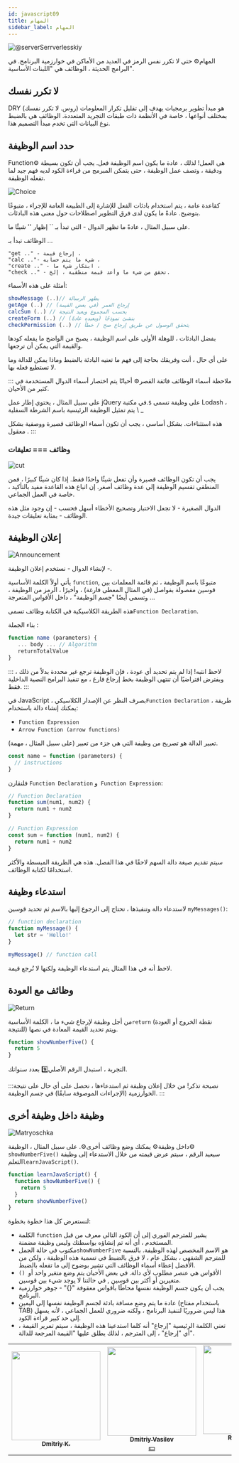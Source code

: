 ```yaml
---
id: javascript09
title: المهام
sidebar_label: المهام
---
```


![@serverSerrverlesskiy](/img/javascript/headers/10.jpg)

المهام⚙️ حتى لا تكرر نفس الرمز في العديد من الأماكن في خوارزمية البرنامج. في البرامج الحديثة ، الوظائف هي "اللبنات الأساسية".

## لا تكرر نفسك

DRY (روس. لا تكرر نفسك) هو مبدأ تطوير برمجيات يهدف إلى تقليل تكرار المعلومات بمختلف أنواعها ، خاصة في الأنظمة ذات طبقات التجريد المتعددة. الوظائف هي بالضبط نوع البيانات التي تخدم مبدأ التصميم هذا.

## حدد اسم الوظيفة

Function⚙️ هي العمل! لذلك ، عادة ما يكون اسم الوظيفة فعل. يجب أن تكون بسيطة ودقيقة ، وتصف عمل الوظيفة ، حتى يتمكن المبرمج من قراءة الكود لديه فهم جيد لما تفعله الوظيفة.

![Choice](https://media.giphy.com/media/VbEloWwOz3QqYBsqIZ/giphy.gif)

كقاعدة عامة ، يتم استخدام بادئات الفعل للإشارة إلى الطبيعة العامة للإجراء ، متبوعًا بتوضيح. عادةً ما يكون لدى فرق التطوير اصطلاحات حول معنى هذه البادئات.

على سبيل المثال ، عادةً ما تظهر الدوال - التي تبدأ بـ `` إظهار '' شيئًا ما.

الوظائف تبدأ بـ ...

```
"get .." - إرجاع قيمة ،
"calc .."- شيء ما يتم حسابه ،
"create .." - ابتكار شيء ما ،
"check .." - تحقق من شيء ما وأعد قيمة منطقية ، إلخ.
```

أمثلة على هذه الأسماء:

```javascript
showMessage (..)// يظهر الرسالة
getAge (..) // إرجاع العمر (في بعض القيمة)
calcSum (..) // يحسب المجموع ويعيد النتيجة
createForm (..) // ينشئ نموذجًا (ويعيده عادةً)
checkPermission (..) // يتحقق الوصول عن طريق إرجاع صح / خطأ
```

بفضل البادئات ، للوهلة الأولى على اسم الوظيفة ، يصبح من الواضح ما يفعله كودها والقيمة التي يمكن أن ترجعها.

على أي حال ، أنت وفريقك بحاجة إلى فهم ما تعنيه البادئة بالضبط وماذا يمكن للدالة وما لا تستطيع فعله بها.

::: ملاحظة أسماء الوظائف فائقة القصر⚙️
أحيانًا يتم اختصار أسماء الدوال المستخدمة في كثير من الأحيان.

على سبيل المثال ، يحتوي إطار عمل jQuery على وظيفة تسمى `$`.في مكتبة Lodash ، يتم تمثيل الوظيفة الرئيسية باسم الشرطة السفلية \ \_

هذه استثناءات. بشكل أساسي ، يجب أن تكون أسماء الوظائف قصيرة ووصفية بشكل معقول .
:::

### وظائف === تعليقات

![cut](https://media.giphy.com/media/kf2bxcoZD8UmY/giphy.gif)

يجب أن تكون الوظائف قصيرة وأن تفعل شيئًا واحدًا فقط. إذا كان شيئًا كبيرًا ، فمن المنطقي تقسيم الوظيفة إلى عدة وظائف أصغر. إن اتباع هذه القاعدة مفيد بالتأكيد ، خاصة في العمل الجماعي.

الدوال الصغيرة - لا تجعل الاختبار وتصحيح الأخطاء أسهل فحسب - إن وجود مثل هذه الوظائف - بمثابة تعليقات جيدة.

## إعلان الوظيفة

![Announcement](https://media.giphy.com/media/2A5zHrIPvo8MNnkAXl/giphy.gif)

لإنشاء الدوال - نستخدم إعلان الوظيفة -.

يأتي أولاً الكلمة الأساسية `function`, متبوعًا باسم الوظيفة ، ثم قائمة المعلمات بين قوسين مفصولة بفواصل (في المثال المعطى فارغة) ، وأخيرًا ، الرمز من الوظيفة ، وتسمى أيضًا "جسم الوظيفة" ، داخل الأقواس المتعرجة ...

هذه الطريقة الكلاسيكية في الكتابة  وظائف تسمى`Function Declaration`.

بناء الجملة  :

```javascript
function name (parameters) {
   ... body ... // Algorithm
   returnTotalValue
}
```

::: لاحظ انتبه!
إذا لم يتم تحديد أي عودة ، فإن الوظيفة ترجع غير محددة بدلاً من ذلك ، ويفترض افتراضيًا أن تنتهي الوظيفة بخط إرجاع فارغ ، مع تنفيذ البرامج النصية الداخلية فقط.
:::

في JavaScript ، بصرف النظر عن الإصدار الكلاسيكي`Function Declaration` طريقة ، يمكنك إنشاء دالة باستخدام:

- `Function Expression`
- `Arrow Function (arrow functions)`

تعبير الدالة هو تصريح من وظيفة التي هي جزء من تعبير (على سبيل المثال ، مهمة).

```javascript
const name = function (parameters) {
  // instructions
}
```

فلنقارن `Function Declaration` و` Function Expression`:

```javascript
// Function Declaration
function sum(num1, num2) {
  return num1 + num2
}

// Function Expression
const sum = function (num1, num2) {
  return num1 + num2
}
```

سيتم تقديم صيغة دالة السهم لاحقًا في هذا الفصل. هذه هي الطريقة المبسطة والأكثر استخدامًا لكتابة الوظائف.

## استدعاء وظيفة

لاستدعاء دالة وتنفيذها ، تحتاج إلى الرجوع إليها بالاسم ثم تحديد قوسين `myMessages()`:

```javascript
// function declaration
function myMessage() {
  let str = 'Hello!'
}

myMessage() // function call
```

لاحظ أنه في هذا المثال يتم استدعاء الوظيفة ولكنها لا تُرجع قيمة.

## وظائف مع العودة

![Return](https://media.giphy.com/media/Y08bx6Fea1BafzTlvc/giphy.gif)

من أجل وظيفة لإرجاع شيء ما ، الكلمة الأساسية`return` (نقطة الخروج أو العودة للنتيجة) ويتم تحديد القيمة المعادة في نصها.

```jsx live
function showNumberFive() {
  return 5
}
```

التجربة ، استبدل الرقم الأصلي9️⃣ بعدد سنواتك.

:::نصيحة تذكر!
من خلال إعلان وظيفة ثم استدعاءها ، نحصل على أي حال على نتيجة الخوارزمية (الإجراءات الموصوفة سابقًا) في جسم الوظيفة.
:::

## وظيفة داخل وظيفة أخرى

![Matryoschka](https://media.giphy.com/media/bFhSvsdyaCy4g0d2lU/giphy.gif)

داخل وظيفة⚙️ يمكنك وضع وظائف أخرى⚙️. على سبيل المثال ، الوظيفة⚙️ `showNumberFive()` سيعيد الرقم     ، سيتم عرض قيمته من خلال الاستدعاء إلى وظيفة التعلم`learnJavaScript()`.

```jsx live
function learnJavaScript() {
  function showNumberFive() {
    return 5
  }
  return showNumberFive()
}
```

لنستعرض كل هذا خطوة بخطوة:

- الكلمة `function` يشير للمترجم الفوري إلى أن الكود التالي معرف من قبل المستخدم ، أي أنه تم إنشاؤه بواسطتك وليس وظيفة مضمنة.
- مكتوب في حالة الجمل`showNumberFive` ​​هو الاسم المخصص لهذه الوظيفة. بالنسبة للمترجم الشفهي ، بشكل عام ، لا فرق بالضبط في تسمية هذه الوظيفة ، ولكن من الأفضل إعطاء أسماء الوظائف التي تشير بوضوح إلى ما تفعله بالضبط.
- `() `الأقواس هي عنصر مطلوب لأي دالة. في بعض الأحيان يتم وضع متغير واحد أو متغيرين أو أكثر بين قوسين , في حالتنا لا يوجد شيء بين قوسين.
- يجب أن يكون جسم الوظيفة نفسها محاطًا بأقواس معقوفة "{}" - جوهر خوارزمية البرنامج.
- عادة ما يتم وضع مسافة بادئة لجسم الوظيفة نفسها إلى اليمين (باستخدام مفتاح TAB) هذا ليس ضروريًا لتنفيذ البرنامج ، ولكنه ضروري للعمل الجماعي ، لأنه يسهل إلى حد كبير قراءة الكود.
- تعني الكلمة الرئيسية "إرجاع" أنه كلما استدعينا هذه الوظيفة ، سيتم تمرير القيمة ، أي "إرجاع" ، إلى المترجم ، لذلك يطلق عليها "القيمة المرجعة للدالة".

<!-- Еще один пример  :

```jsx live
function sum() {
  let x = 10
  let y = 20
  let z = x + y // Алгоритм
  return z
}
```

In the function `sum ()`, the variables `x` and` y` with values are declared, the variable  `z` is declared and, according to the given algorithm, we perform the calculation (addition of 2 numbers), and the result is output through` return`.

If necessary, you can call the function При several times. For example, assign our function to the value of two different variables:

javascript
let x1 = sum ()

let y1 = sum ()
``

This example clearly shows one of the main purposes of functions⚙️: getting rid of code duplication! A function⚙️ can be run multiple times in different places in your code. ->

## Parameters and function arguments

![couple](https://media.giphy.com/media/3o7TKO3AC2o5cOkZfG/giphy.gif)

Let's declare one more function но, but with a variable in parentheses.
When the function also contains the variable  in brackets, we will call it a formal parameter (undefined in advance, we do not know what the value of x will be). Most functions⚙️ will have parameters, but sometimes we will come across functions⚙️ without them.

```javascript
function addThree(x) {
  return x + 3
}
```

After the declaration of the function⚙️ and its parameters, we can call (run) the "code block" with a specific value (for example: 5).
We will call this assignment an argument:

```javascript
addThree(5)

// Answer: 8
```

In our example, the number     is the function argument - a specific value passed into the function⚙️.
As soon as our function⚙️ received its argument, it immediately assigned its value to the variable x (which is a formal parameter of our function⚙️).

### Code example:

Experiment :

```jsx live
function learnJavaScript() {
  function addThree(x) {
    return x + 3
  }

  return addThree(5)
}
```

### Difference between parameters and arguments

![Dedefencce](https://media.giphy.com/media/l41YkuPROHQj0fjRS/giphy.gif)

Consists of the following:

`argument` is a specific value that we" passed "to the function⚙️ when calling it in parentheses. This value or set of values is assigned to the formal parameters of this function⚙️.

`parameter` is the name of a variable  specified in the function declaration and waiting to be assigned a specific value at the time of the function call. The value assigned to the parameter is the argument.

Many programmers use these terms (argument and parameter) interchangeably, but we understood the difference.

## Example:

![Mathematics](https://media.giphy.com/media/3o7btPCcdNniyf0ArS/giphy.gif)

Let's try to declare a function по for calculating on two sides of the rectangle perimeter, the parameters of which will expect two 2️⃣ numbers as their value. Please note that if you have more than one parameter, then they must be separated from each other with a comma.

```jsx live
function learnJavaScript() {
  function calcPrym(x, y) {
    return 2 * x + 2 * y
  }
  return calcPrym(7, 4)
}
```

When we call this function⚙️, we will have to give it two 2️⃣ numbers as arguments - the values of the sides of a particular rectangle (separated from each other by a comma):

```javascript
calcPrym(7, 8)

// Answer: 30
```

Oh, thanks a lot, computer    ️!

By passing other values to the function⚙️, it will immediately calculate the perimeters of other rectangles as well.

:::info Once again!
One of the main purposes of functions⚙️ is to get rid of code duplication and the ability to call them multiple times to solve your problems.
:::

## Built-in functions

![Integration](https://media.giphy.com/media/F0NHdHQRjr9f2/giphy.gif)

### console.log()

![Secret](https://media.giphy.com/media/l1J9BGJOQMbkbpWVy/giphy.gif)

A way to output (log) debug information to the console only for developers (users will not be able to see it; as you know, most people are not even aware of the existence of the console itself, and not that about secret "logs"!).

Press the keyboard shortcut `Ctrl + Shift + I` in the Google Chrome browser and type in the` Console` tab:

```javascript
console.log('Top Secret! For Developers Only!')
```

As the name of the function⚙️ implies, we print the "log" (that is, information about the system operation) to the console; developers use this good superpower all the time. For example, when you had error messages, you saw exactly this in the console - the interpreter gave ("logged") information about the system operation to the console so that you could read and correct the necessary parameters. In a word, a very useful thing. You will have to resort to using `console.log ()` more than once or twice 2️⃣, so remember this function⚙️!

Enter the following commands line by line:

```javascript
console.log ('Print any message you want')
console.log ('just put some' + 'string here)
let myMessage = 'You can also use variables as an argument!'
console.log (myMessage)s
```

While you're playing with the console logs, I'll show you another trick. Our good old friend - backslash will help me to do it!

With its assistance, `\ n` you can split your code line by line. Try it yourself!
Enter the following commands line by line:

```javascript
console.log('You can split any text  n into many  n lines.')
console.log('Here is the first.  nAnd here is the 2nd.  n3-i  n4-i  n5-i!')
```

This `\ n` thing actually has many useful practical uses. For example, you can draw a bear in the [ASCII] encoding (https://ru.wikipedia.org/wiki/ASCII) in the console. Type in the console:

```javascript
console.log("c ___ c  n /. \\ n \\ _ T _ /  n / '' \\ n (/. \\)  n / '; -;' \\ n () /   () ")
```

Is it clear why this is so?

Each `\ n` specifies a transition to a new line, so that subsequent characters seem to" go down "below, and voila! We have made a significant contribution to the development of society by drawing a cute bear!

### Math.random()

![Random](https://media.giphy.com/media/3o6ozoD1ByqYv7ARIk/giphy.gif)

Another useful built-in function⚙️: `Math.random()`. Please note that, unlike the previous ones, the name of this function⚙️ begins with an uppercase letter `M`. There is a reason for this, the uppercase and lowercase letters in JavaScript differ in their internal codes. In every language , be it Russian, English or JavaScript, there are always some exceptions to the rule. This is one of them. All other variables and functions⚙️ that you come across should be written with a lowercase letter. Remember that register is important, and if the name `Math.random()` starts with `math`, then the function⚙️ simply won't run!

```jsx live
function learnJavaScript() {
  return Math.random()
}
```

A new number every time! The function returns a random real number between 0 and 1.

Let's update the equation :

```jsx live
function learnJavaScript() {
  return Math.random() * 100
}
```

If you suddenly need a random number in the range of 0 to 100, then this function will be very useful to you.

### Math.floor()

![Floor](https://media.giphy.com/media/uTAZTQi8dX1VGa4pXT/giphy.gif)

This function⚙️ takes a number or digit    as an argument and then rounds them down.

```javascript
Math.floor(10.7) // 10
Math.floor(4.8) // 4
Math.floor(14.19723) // 14
```

```jsx live
function learnJavaScript() {
  return Math.floor(10.7)
}
```

### Math.round()

![rounding](https://media.giphy.com/media/g4G287ogD1fmgqwVjS/giphy.gif)

`Math.round (x)` vice versa to the nearest integer, without any tenths after the decimal point.

```javascript
Math.round(10.7) // 11
Math.round(4.8) // 5
Math.round(14.19) // 14
```

```jsx live
function learnJavaScript() {
  return Math.round(10.7)
}
```

### .toUpperCase() / .toLowerCase()

![Words](https://media.giphy.com/media/Utt80M7ucSJyiGdbLi/giphy.gif)

Have you EVER noticed THAT SOME messages ARE TOO MANY CAPITAL WORDS?
Well, that’s what we’ll learn now.

You can easily take any string and return its new version, separated by uppercase  letters (i.e. upper / lower case), using the built-in method `.toUpperCase() / .toLowerCase()`. And, accordingly, you can return any string in lowercase letters (that is, in lowercase).

Remember that a method is just a function, attached to the object described, in this case a generic string.

It works like this, `.toUpperCase()` in uppercase  letters :

```jsx live
function learnJavaScript() {
  return 'I like pizza!'.toUpperCase()
}
```

And `.toLowerCase()` in lowercase:

```jsx live
function learnJavaScript() {
  return 'LISTEN, WELL ENOUGH YOU SHOULD ALREADY.'.toLowerCase()
}
```

## Now all together!

![Mix](https://media.giphy.com/media/WTdOnTQJwTHmhifwGE/giphy.gif)

Let's try to mix a small cocktail from the functions we just learned⚙️.

```jsx live
function learnJavaScript() {
  // randomNumber - a random number from 0 to 1
  let randomNumber = Math.random()
  // Multiply our random number by 100 to get a number between [0; 100] by shifting the comma 2 places to the right
  let number100 = randomNumber * 100
  // Use Math.floor () to round TO THE LOWER SIDE
  let task = 'A number between 0 and 100 was selected:'
  let numberBig = Math.floor(number100)
  // Outputting the result
  return task + numberBig
}
```

Hopefully, none of the above turned out to be a difficult task for you, and you understand everything. If not, then take your time to review each line and comments to it.

## Arrow Function (arrow functions)

![Arrow](https://media.giphy.com/media/xT9IgAakXAITtXIWje/giphy.gif)

There is an even simpler and concise syntaxтакс for creating functions⚙️, which is often better than other kinds.

So, the classic version of writing  function⚙️:

Function Declaration:

```javascript
function func1(arg1, arg2, ...argN) {
  return expression
}
```

Function Expression:

```javascript
let func1 = function (arg1, arg2, ...argN) {
  return expression
}
```

Such code creates a function⚙️ `func1` with arguments `arg1, .. argN` and calculates `expression` - a set of actions of the algorithm on the right side using them, returning the result of calculations through the keyword` return`.

Now let's use the `Arrow functions`:

```javascript
let func1 = (arg1, arg2, ...argN) => expression
```

In other words, this is a shorter version of such a notation .

:::note How!
`=>` we have replaced `{return ...}` on the right side and allowed us not to write the keyword `function` on the left side!
:::

Let's take a look at a concrete example :

```jsx live
function learnJavaScript() {
  // The original form of the function for adding 2 numbers
  let calcSum1 = function (a, b) {
    return a + b
  }
  // Arrow form (no word `function` and` return`)
  let calcSum2 = (a, b) => a + b

  return calcSum1(5, 2) + ' или ' + calcSum2(5, 2) // 7 or 7
}
```

Both options are correct! `function` is almost never used in modern writing of code, so use arrow functions!

### Only one argument

![only one](https://media.giphy.com/media/3o6MbjZirZUc6cYpz2/giphy.gif)

If we have only one argument, then the parentheses around the parameters can be omitted, making the notation even shorter `let num2 = n => n * 2`

```jsx live
function learnJavaScript() {
  // The original form of the function for adding 2 numbers:
  let num1 = function (n) {
    return n * 2
  }

  // remove the parentheses around n
  let num2 = (n) => n * 2 // prettier-ignore

  return num1(7) + ' или ' + num2(7) // 14
}
```

### If there are no arguments

![no](https://media.giphy.com/media/LOEI8jsNKPmzdJYvhJ/giphy.gif)

If there are no arguments, then to avoid double `==`, use `empty parentheses` :

```jsx live
function learnJavaScript() {
  let messHello = () => 'Hello!'

  return messHello()
}
```

The arrow functions are convenient and very compact!

## Self-Executing Functions (IIFE)

![Start](https://media.giphy.com/media/xTiTnmeJ1bBGONMCBy/giphy.gif)

`Immediately Invoked Function Expression` is a JavaScript function that is executed immediately after it has been defined. JavaScript allows you to create, in addition to ordinary and arrow functions, also anonymous functions⚙️ that play an important role in JavaScript.

### Anonymous functions

![Anonym](https://media.giphy.com/media/m3lszq64i1k2s/giphy.gif)

If after `function` there is a name - the function⚙️ is named, otherwise anonymous.
Anonymous functions⚙️ are often created and run immediately. Another important difference is that named functions are⚙️ declared and anonymous functions are created using the function statement.

Type the following code in the Google Chrome console:

```
(function (num1, num2) {
  return num1 + num2
})(7, 4)
```

Self-invocation is created by parentheses at the end of a function⚙️ that tell the interpreter to run that function⚙️ immediately.

## Conclusion

![conclusion](https://media.giphy.com/media/8Bksh0hra9RcZcSNSO/giphy.gif)

By understanding arrow and normal functions⚙️, you can pass functions to variable objects and rebuild your code in modules. Functions of this kind can also be used to create and return other functions⚙️. Here we are already talking about closure, which we will talk about in the next series.

 [![EnglishMoji!](/img/logo/NeuroCoder.png)](https://vk.com/neurocoder)

## Problems?

![Problem](https://media.giphy.com/media/xTiTnGeUsWOEwsGoG4/giphy.gif)

Write to [Discord](https://discord.gg/6GDAfXn) chat.

## Questions:

![Question](https://media.giphy.com/media/l0HlRnAWXxn0MhKLK/giphy.gif)

How is a function declared?

1. function name (parameters, separated by commas) {
   // body, function code
   }
2. procedure name (parameters) {
   // body, function code
   }
3. let name (s) {}

Exit or return point of result in function?

1. `Esc`
2. `return`
3. `Hello`

The `return` keyword inside the function body:

1. mandatory
2. optional
3. differently

The function is given

```javascript
function addThree(x) {
  return x + 3
}

addThree(20)
```

Define a formal parameter:

1. `20`
2. `x`
3. `x + 3`

The function is given

```javascript
function addThree(x) {
  return x + 3
}

addThree(20)
```

Define an argument:

1. `20`
2. `x`
3. `x + 3`

Where is the built-in function?

1. `console.log()`
2. `myMessage()`
3. `return ()`

What syntax do arrow functions use?

1. `Forward()`
2. `=>`
3. `go.Arrow`

Using arrow functions allows?

1. Write code more compact and safer
2. Increases the structure of the code
3. Allows using new variables

A self-executing function is

1. A function that is executed immediately after it has been defined
2. Built-in function in JavaScript
3. This is a common procedure that performs a sequence of commands

In order to understand how much you learned this lesson, take the test on the [mobile application](http://onelink.to/njhc95) of our school on this topic.

[![EnglishMoji!](/img/logo/NeuroCoder.png)](https://vk.com/neurocoder)

## Links

1. [MDN web docs - Function](https://developer.mozilla.org/ru/docs/Web/JavaScript/Reference/Global_Objects/Function)
2. [Learn.javascript.ru - Статья "Функции"](https://learn.javascript.ru/function-basics)
3. [Learn.javascript.ru - Статья "Функции-стрелки"](https://learn.javascript.ru/arrow-functions-basics)
4. [Анонимные и самовыполняющиеся функции в JavaScript](https://webformyself.com/anonimnye-i-samovypolnyayushhiesya-funkcii-v-javascript/)
5. [Developer.mozilla.org - Статья "Math"](https://developer.mozilla.org/ru/docs/Web/JavaScript/Reference/Global_Objects/Math)
6. [Developer.mozilla.org - Статья "Стрелочные функции"](https://developer.mozilla.org/ru/docs/Web/JavaScript/Reference/Functions/Arrow_functions)
7. [Basicweb.ru - Статья "JavaScript функции"](https://basicweb.ru/javascript/js_function.php)
8. [Javascript.ru - Статья "Функции"](https://javascript.ru/basic/functions)
9. [Code for Teens: The Perfect Beginner's Guide to Programming, Volume 1: Javascript - Jeremy Moritz](https://www.amazon.com/Code-Teens-Beginners-Programming-Javascript-ebook/dp/B07FCTLVPC)

## Contributors ✨

Thanks goes to these wonderful people ([emoji key](https://allcontributors.org/docs/en/emoji-key)):

<!-- ALL-CONTRIBUTORS-LIST:START - Do not remove or modify this section -->
<!-- prettier-ignore-start -->
<!-- markdownlint-disable -->
<table>
  <tr>
    <td align="center"><a href="https://github.com/KoDim-React"><img src="https://avatars1.githubusercontent.com/u/72087863?v=4?s=200" width="200px;" alt=""/><br /><sub><b>Dmitriy K.</b></sub></a><br /><a href="#mentoring-KoDim-React" title="Mentoring">  </a></td>
    <td align="center"><a href="https://fullstackserverless.github.io/"><img src="https://avatars0.githubusercontent.com/u/6774813?v=4?s=200" width="200px;" alt=""/><br /><sub><b>Dmitriy Vasilev</b></sub></a><br /><a href="#financial-gHashTag" title="Financial">💵</a></td>
    <td align="center"><a href="https://github.com/Resoner2005"><img src="https://avatars1.githubusercontent.com/u/75675814?v=4?s=200" width="200px;" alt=""/><br /><sub><b>Resoner2005</b></sub></a><br /><a href="https://github.com/gHashTag/react-native-village/issues?q=author%3AResoner2005" title="Bug reports">🐛 🎨 🖋</a></td>
    <td align="center"><a href="https://github.com/Navernoss"><img src="https://avatars0.githubusercontent.com/u/75784137?v=4?s=200" width="200px;" alt=""/><br /><sub><b>Navernoss</b></sub></a><br /><a href="#content-Navernoss" title="Content">🖋 🐛 🎨 </a></td>
  </tr>

</table>

<!-- markdownlint-restore -->
<!-- prettier-ignore-end -->

<!-- ALL-CONTRIBUTORS-LIST:END -->


